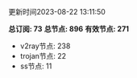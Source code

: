 更新时间2023-08-22 13:11:50

**总订阅: 73**
**总节点: 896**
**有效节点: 271**
- v2ray节点: 238
- trojan节点: 22
- ss节点: 11
